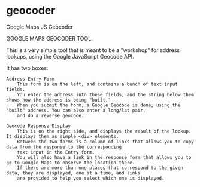 # geocoder
Google Maps JS Geocoder

GOOGLE MAPS GEOCODER TOOL.

This is a very simple tool that is meant to be a "workshop" for address lookups, using the Google JavaScript Geocode API.

It has two boxes:

    Address Entry Form
        This form is on the left, and contains a bunch of text input fields.
        You enter the address into these fields, and the string below them shows how the address is being "built."
        When you submit the form, a Google Geocode is done, using the "built" address. You can also enter a long/lat pair,
        and do a reverse geocode.
    
    Geocode Response Display
        This is on the right side, and displays the result of the lookup. It displays them as simple <div> elements.
        Between the two forms is a column of links that allows you to copy data from the response to the corresponding
        text input in the Entry form.
        You will also have a link in the response form that allows you to go to Google Maps to observe the location there.
        If there are more than one places that correspond to the given data, they are displayed, one at a time, and links
        are provided to help you select which one is displayed.
